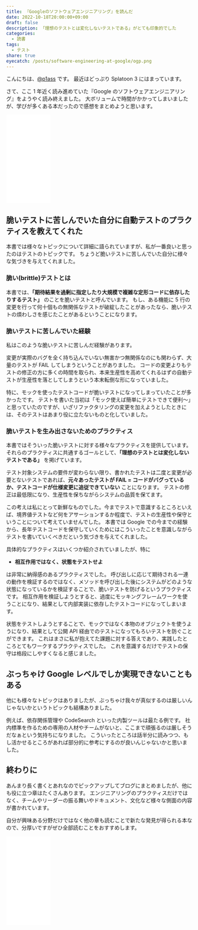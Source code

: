 ```yaml
---
title: 『Googleのソフトウェアエンジニアリング』を読んだ
date: 2022-10-18T20:00:00+09:00
draft: false
description: 「理想のテストとは変化しないテストである」がとても印象的でした
categories:
  - 読書
tags:
  - テスト
share: true
eyecatch: /posts/software-engineering-at-google/ogp.png
---
```


こんにちは、[@p1ass](https://twitter.com/p1ass) です。
最近はどっぷり Splatoon 3 にはまっています。

さて、ここ 1 年近く読み進めていた『Google のソフトウェアエンジニアリング』をようやく読み終えました。
大ボリュームで時間がかかってしまいましたが、学びが多くある本だったので感想をまとめようと思います。

<iframe sandbox="allow-popups allow-scripts allow-modals allow-forms allow-same-origin" style="width:120px;height:240px;" marginwidth="0" marginheight="0" scrolling="no" frameborder="0" src="//rcm-fe.amazon-adsystem.com/e/cm?lt1=_blank&bc1=000000&IS2=1&bg1=FFFFFF&fc1=000000&lc1=0000FF&t=p1ass02-22&language=ja_JP&o=9&p=8&l=as4&m=amazon&f=ifr&ref=as_ss_li_til&asins=4873119650&linkId=d8e33a91b192deb54a7b2b551fe0e54c"></iframe>

<!--more-->

## 脆いテストに苦しんでいた自分に自動テストのプラクティスを教えてくれた

本書では様々なトピックについて詳細に語られていますが、私が一番良いと思ったのはテストのトピックです。
ちょうど脆いテストに苦しんでいた自分に様々な気づきを与えてくれました。

### 脆い(brittle)テストとは

本書では、**「期待結果を過剰に指定したり大規模で複雑な定形コードに依存したりするテスト」** のことを脆いテストと呼んでいます。
もし、ある機能に 5 行の変更を行って何十個もの無関係なテストが破綻したことがあったなら、脆いテストの煩わしさを感じたことがあるということになります。

### 脆いテストに苦しんでいた経験

私はこのような脆いテストに苦しんだ経験があります。

変更が実際のバグを全く持ち込んでいない無害かつ無関係なのにも関わらず、大量のテストが FAIL してしまうということがありました。
コードの変更よりもテストの修正の方に多くの時間を取られ、本来生産性を高めてくれるはずの自動テストが生産性を落としてしまうという本末転倒な形になっていました。

特に、モックを使ったテストコードが脆いテストになってしまっていたことが多かったです。
テストを書いた当初は「モック使えば簡単にテストできて便利〜」と思っていたのですが、いざリファクタリングの変更を加えようとしたときには、そのテストはあまり役に立たないものと化していました。

### 脆いテストを生み出さないためのプラクティス

本書ではそういった脆いテストに対する様々なプラクティスを提供しています。
それらのプラクティスに共通するゴールとして、**「理想のテストとは変化しないテストである」** を掲げています。

テスト対象システムの要件が変わらない限り、書かれたテストは二度と変更が必要とないテストであれば、**元々あったテストが FAIL = コードがバグっているか、テストコードが仕様変更に追従できていない** ことになります。
テストの修正は最低限になり、生産性を保ちながらシステムの品質を保てます。

この考えは私にとって新鮮なものでした。今までテストで意識するところといえば、境界値テストなど何をアサーションするか程度で、テストの生産性や保守ということについて考えていませんでした。
本書では Google での今までの経験から、長年テストコードを保守していくためにはこういったことを意識しながらテストを書いていくべきだという気づきを与えてくれました。

具体的なプラクティスはいくつか紹介されていましたが、特に

- **相互作用ではなく、状態をテストせよ**

は非常に納得感のあるプラクティスでした。
呼び出しに応じて期待される一連の動作を検証するのではなく、メソッドを呼び出した後にシステムがどのような状態になっているかを検証することで、脆いテストを防げるというプラクティスです。
相互作用を検証しようとすると、過度にモッキングフレームワークを使うことになり、結果として内部実装に依存したテストコードになってしまいます。

状態をテストしようとすることで、モックではなく本物のオブジェクトを使うようになり、結果として公開 API 経由でのテストになってもろいテストを防ぐことができます。
これはまさに私が抱えてた課題に対する答えであり、実践したところとてもワークするプラクティスでした。
これを意識するだけでテストの保守は格段にしやすくなると感じました。

## ぶっちゃけ Google レベルでしか実現できないこともある

他にも様々なトピックはありましたが、ぶっちゃけ我々が真似するのは厳しいんじゃないかというトピックも結構ありました。

例えば、依存関係管理や CodeSearch といった内製ツールは最たる例です。
社内標準を作るための専用の人材やチームがないと、ここまで頑張るのは厳しそうだなぁという気持ちになりました。
こういったところは話半分に読みつつ、もし活かせるところがあれば部分的に参考にするのが良いんじゃないかと思いました。

## 終わりに

あんまり長く書くとあれなのでピックアップしてブログにまとめましたが、他にも役に立つ章はたくさんあります。
エンジニアリングのプラクティスだけではなく、チームやリーダーの振る舞いやドキュメント、文化など様々な側面の内容が書かれています。

自分が興味ある分野だけではなく他の章も読むことで新たな発見が得られる本なので、分厚いですがぜひ全部読むことをおすすめします。

<iframe sandbox="allow-popups allow-scripts allow-modals allow-forms allow-same-origin" style="width:120px;height:240px;" marginwidth="0" marginheight="0" scrolling="no" frameborder="0" src="//rcm-fe.amazon-adsystem.com/e/cm?lt1=_blank&bc1=000000&IS2=1&bg1=FFFFFF&fc1=000000&lc1=0000FF&t=p1ass02-22&language=ja_JP&o=9&p=8&l=as4&m=amazon&f=ifr&ref=as_ss_li_til&asins=4873119650&linkId=d8e33a91b192deb54a7b2b551fe0e54c"></iframe>
